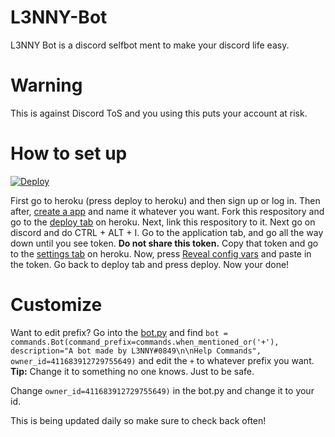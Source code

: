 # L3NNY-Bot
L3NNY Bot is a discord selfbot ment to make your discord life easy. 

# Warning 
This is against Discord ToS and you using this puts your account at risk.

# How to set up
[![Deploy](https://www.herokucdn.com/deploy/button.png)](https://heroku.com/deploy?template=https://github.com/verixx/selfbot.py/tree/rewrite)


First go to heroku (press deploy to heroku) and then sign up or log in. Then after, [create a app](https://gyazo.com/0ca32142049cef8830aee7f73c50dcab) and name it whatever you want. Fork this respository and go to the [deploy tab](https://gyazo.com/f010fe70ba02e095da8d8d7476674506) on heroku. Next, link this respository to it. Next go on discord and do CTRL + ALT + I. Go to the application tab, and go all the way down until you see token. **Do not share this token.** Copy that token and go to the [settings tab](https://gyazo.com/6de113e39dc19980e9d3cd6528d1ac69) on heroku. Now, press [Reveal config vars](https://gyazo.com/3f237591c1a54bb1f1638fc72c9591d3) and paste in the token. Go back to deploy tab and press deploy. Now your done!

# Customize

Want to edit prefix? Go into the [bot.py](https://github.com/L3NNY0969/L3NNY-Bot/blob/master/bot.py) and find ```bot = commands.Bot(command_prefix=commands.when_mentioned_or('+'), description="A bot made by L3NNY#0849\n\nHelp Commands", owner_id=411683912729755649)``` and edit the ```+``` to whatever prefix you want. 
**Tip:** Change it to something no one knows. Just to be safe.

Change ```owner_id=411683912729755649)``` in the bot.py and change it to your id.

This is being updated daily so make sure to check back often!
